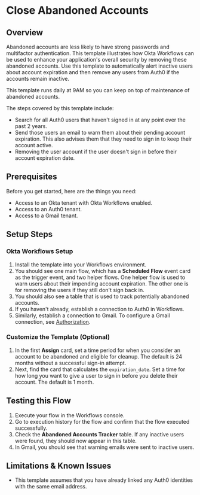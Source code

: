 # Close Abandoned Accounts

## Overview

Abandoned accounts are less likely to have strong passwords and multifactor authentication. This template illustrates how Okta Workflows can be used to enhance your application's overall security by removing these abandoned accounts. Use this template to automatically alert inactive users about account expiration and then remove any users from Auth0 if the accounts remain inactive. 

This template runs daily at 9AM so you can keep on top of maintenance of abandoned accounts.

The steps covered by this template include: 
-   Search for all Auth0 users that haven't signed in at any point over the past 2 years. 
-   Send those users an email to warn them about their pending account expiration. This also advises them that they need to sign in to keep their account active.  
-   Removing the user account if the user doesn't sign in before their account expiration date.

## Prerequisites

Before you get started, here are the things you need:
-   Access to an Okta tenant with Okta Workflows enabled.
-   Access to an Auth0 tenant.
-   Access to a Gmail tenant.

## Setup Steps

### Okta Workflows Setup

1.  Install the template into your Workflows environment.
1.  You should see one main flow, which has a **Scheduled Flow** event card as the trigger event, and two helper flows. One helper flow is used to warn users about their impending account expiration. The other one is for removing the users if they still don't sign back in.
1.  You should also see a table that is used to track potentially abandoned accounts. 
1.  If you haven't already, establish a connection to Auth0 in Workflows.
1.  Similarly, establish a connection to Gmail. To configure a Gmail connection, see [Authorization](https://help.okta.com/wf/en-us/Content/Topics/Workflows/connector-reference/gmail/overviews/authorization.htm).

### Customize the Template (Optional)

1.  In the first **Assign** card, set a time period for when you consider an account to be abandoned and eligible for cleanup. The default is 24 months without a successful sign-in attempt.
1.  Next, find the card that calculates the `expiration_date`. Set a time for how long you want to give a user to sign in before you delete their account. The default is 1 month.

## Testing this Flow

1.  Execute your flow in the Workflows console.
1.  Go to execution history for the flow and confirm that the flow executed successfully. 
1.  Check the **Abandoned Accounts Tracker** table. If any inactive users were found, they should now appear in this table.
1.  In Gmail, you should see that warning emails were sent to inactive users.

## Limitations & Known Issues

-  This template assumes that you have already linked any Auth0 identities with the same email address.
